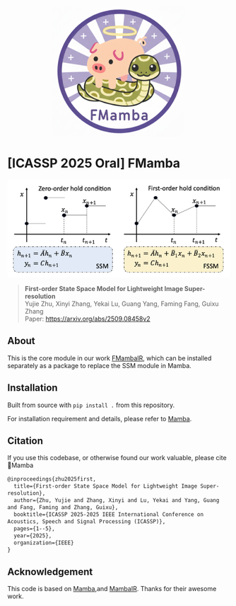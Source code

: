 <p align="center">
    <img src="assets/logo.png" width="300">
</p>

# [ICASSP 2025 Oral] FMamba


![Mamba](assets/continuous.png "First-order state space model")
> **First-order State Space Model for Lightweight Image Super-resolution**\
> Yujie Zhu, Xinyi Zhang, Yekai Lu, Guang Yang, Faming Fang, Guixu Zhang\
> Paper: https://arxiv.org/abs/2509.08458v2

## About

This is the core module in our work [FMambaIR](https://github.com/Edlinf/FMambaIR), which can be installed separately as a package to replace the SSM module in Mamba.

## Installation

Built from source with `pip install .` from this repository.

For installation requirement and details, please refer to [Mamba](https://github.com/state-spaces/mamba).

## Citation

If you use this codebase, or otherwise found our work valuable, please cite 🐷Mamba

```
@inproceedings{zhu2025first,
  title={First-order State Space Model for Lightweight Image Super-resolution},
  author={Zhu, Yujie and Zhang, Xinyi and Lu, Yekai and Yang, Guang and Fang, Faming and Zhang, Guixu},
  booktitle={ICASSP 2025-2025 IEEE International Conference on Acoustics, Speech and Signal Processing (ICASSP)},
  pages={1--5},
  year={2025},
  organization={IEEE}
}
```


## Acknowledgement

This code is based on [Mamba](https://github.com/state-spaces/mamba),and [MambaIR](https://github.com/csguoh/MambaIR). Thanks for their awesome work.
